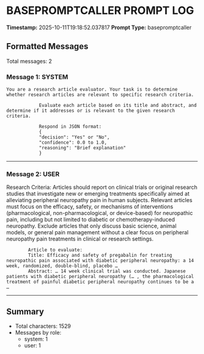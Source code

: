 # BASEPROMPTCALLER PROMPT LOG
**Timestamp:** 2025-10-11T19:18:52.037817
**Prompt Type:** basepromptcaller

## Formatted Messages
Total messages: 2

### Message 1: SYSTEM

```
You are a research article evaluator. Your task is to determine whether research articles are relevant to specific research criteria.

            Evaluate each article based on its title and abstract, and determine if it addresses or is relevant to the given research criteria.

            Respond in JSON format:
            {
            "decision": "Yes" or "No",
            "confidence": 0.0 to 1.0,
            "reasoning": "Brief explanation"
            }
```

---

### Message 2: USER

Research Criteria: Articles should report on clinical trials or original research studies that investigate new or emerging treatments specifically aimed at alleviating peripheral neuropathy pain in human subjects. Relevant articles must focus on the efficacy, safety, or mechanisms of interventions (pharmacological, non-pharmacological, or device-based) for neuropathic pain, including but not limited to diabetic or chemotherapy-induced neuropathy. Exclude articles that only discuss basic science, animal models, or general pain management without a clear focus on peripheral neuropathy pain treatments in clinical or research settings.

            Article to evaluate:
            Title: Efficacy and safety of pregabalin for treating neuropathic pain associated with diabetic peripheral neuropathy: a 14 week, randomized, double‐blind, placebo …
            Abstract: … 14 week clinical trial was conducted. Japanese patients with diabetic peripheral neuropathy (… , the pharmacological treatment of painful diabetic peripheral neuropathy continues to be a …

---

## Summary
- Total characters: 1529
- Messages by role:
  - system: 1
  - user: 1